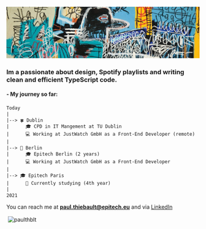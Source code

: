 <p align="center"><img src="./bird_on_money_banner.jpg" alt="banner"><p>
  <h3>Im a passionate about design, Spotify playlists and writing clean and efficient TypeScript code.</h3>

<h4>- My journey so far:</h4>

```plaintext
Today
|
|--> 🍀 Dublin
|      🎓 CPD in IT Mangement at TU Dublin
|      💻 Working at JustWatch GmbH as a Front-End Developer (remote)
|
|--> 🥨 Berlin
|      🎓 Epitech Berlin (2 years)
|      💻 Working at JustWatch GmbH as a Front-End Developer
|
|--> 🎓 Epitech Paris
|      📍 Currently studying (4th year)
|
2021
```

You can reach me at **paul.thiebault@epitech.eu** and via [LinkedIn](https://www.linkedin.com/in/paul-thblt/)

<p>&nbsp;<img align="center" src="https://github-readme-stats.vercel.app/api?username=paulthblt&show_icons=true&locale=en" alt="paulthblt" /></p>
